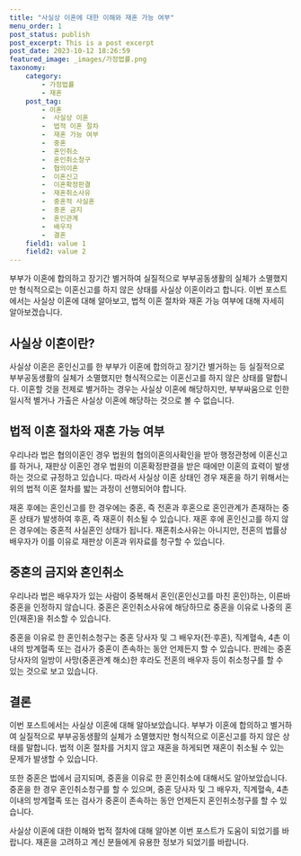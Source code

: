 ```yaml
---
title: "사실상 이혼에 대한 이해와 재혼 가능 여부"
menu_order: 1
post_status: publish
post_excerpt: This is a post excerpt
post_date: 2023-10-12 18:26:59
featured_image: _images/가정법률.png
taxonomy:
    category:
        - 가정법률
        - 재혼
    post_tag:
        - 이혼
        -  사실상 이혼
        -  법적 이혼 절차
        -  재혼 가능 여부
        -  중혼
        -  혼인취소
        -  혼인취소청구
        -  협의이혼
        -  이혼신고
        -  이혼확정판결
        -  재혼취소사유
        -  중혼적 사실혼
        -  중혼 금지
        -  혼인관계
        -  배우자
        -  결혼
    field1: value 1
    field2: value 2
---
```



부부가 이혼에 합의하고 장기간 별거하여 실질적으로 부부공동생활의 실체가 소멸했지만 형식적으로는 이혼신고를 하지 않은 상태를 사실상 이혼이라고 합니다. 이번 포스트에서는 사실상 이혼에 대해 알아보고, 법적 이혼 절차와 재혼 가능 여부에 대해 자세히 알아보겠습니다.

## 사실상 이혼이란?

사실상 이혼은 혼인신고를 한 부부가 이혼에 합의하고 장기간 별거하는 등 실질적으로 부부공동생활의 실체가 소멸했지만 형식적으로는 이혼신고를 하지 않은 상태를 말합니다. 이혼할 것을 전제로 별거하는 경우는 사실상 이혼에 해당하지만, 부부싸움으로 인한 일시적 별거나 가출은 사실상 이혼에 해당하는 것으로 볼 수 없습니다.

## 법적 이혼 절차와 재혼 가능 여부

우리나라 법은 협의이혼인 경우 법원의 협의이혼의사확인을 받아 행정관청에 이혼신고를 하거나, 재판상 이혼인 경우 법원의 이혼확정판결을 받은 때에만 이혼의 효력이 발생하는 것으로 규정하고 있습니다. 따라서 사실상 이혼 상태인 경우 재혼을 하기 위해서는 위의 법적 이혼 절차를 밟는 과정이 선행되어야 합니다.

재혼 후에는 혼인신고를 한 경우에는 중혼, 즉 전혼과 후혼으로 혼인관계가 존재하는 중혼 상태가 발생하여 후혼, 즉 재혼이 취소될 수 있습니다. 재혼 후에 혼인신고를 하지 않은 경우에는 중혼적 사실혼인 상태가 됩니다. 재혼취소사유는 아니지만, 전혼의 법률상 배우자가 이를 이유로 재판상 이혼과 위자료를 청구할 수 있습니다.

## 중혼의 금지와 혼인취소

우리나라 법은 배우자가 있는 사람이 중복해서 혼인(혼인신고를 마친 혼인)하는, 이른바 중혼을 인정하지 않습니다. 중혼은 혼인취소사유에 해당하므로 중혼을 이유로 나중의 혼인(재혼)을 취소할 수 있습니다.

중혼을 이유로 한 혼인취소청구는 중혼 당사자 및 그 배우자(전·후혼), 직계혈속, 4촌 이내의 방계혈족 또는 검사가 중혼이 존속하는 동안 언제든지 할 수 있습니다. 판례는 중혼 당사자의 일방이 사망(중혼관계 해소)한 후라도 전혼의 배우자 등이 취소청구를 할 수 있는 것으로 보고 있습니다.

## 결론

이번 포스트에서는 사실상 이혼에 대해 알아보았습니다. 부부가 이혼에 합의하고 별거하여 실질적으로 부부공동생활의 실체가 소멸했지만 형식적으로 이혼신고를 하지 않은 상태를 말합니다. 법적 이혼 절차를 거치지 않고 재혼을 하게되면 재혼이 취소될 수 있는 문제가 발생할 수 있습니다.

또한 중혼은 법에서 금지되며, 중혼을 이유로 한 혼인취소에 대해서도 알아보았습니다. 중혼을 한 경우 혼인취소청구를 할 수 있으며, 중혼 당사자 및 그 배우자, 직계혈속, 4촌 이내의 방계혈족 또는 검사가 중혼이 존속하는 동안 언제든지 혼인취소청구를 할 수 있습니다.

사실상 이혼에 대한 이해와 법적 절차에 대해 알아본 이번 포스트가 도움이 되었기를 바랍니다. 재혼을 고려하고 계신 분들에게 유용한 정보가 되었기를 바랍니다.

